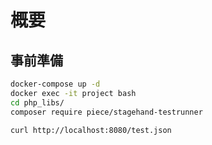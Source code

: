 # 概要

## 事前準備

```bash
docker-compose up -d
docker exec -it project bash
cd php_libs/
composer require piece/stagehand-testrunner
```

```bash
curl http://localhost:8080/test.json
```